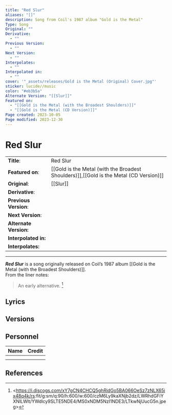 ```yaml
---
title: "Red Slur"
aliases: "[]"
description: Song from Coil's 1987 album "Gold is the Metal"
Type: Song
Original: ""
Derivative:
  - ""
Previous Version:
  - ""
Next Version:
  - ""
Interpolates:
  - ""
Interpolated in:
  - ""
cover: '"_assets/releases/Gold is the Metal (Original) Cover.jpg"'
sticker: lucide//music
color: "#eb3b5a"
Alternate Version: "[[Slur]]"
Featured on:
  - "[[Gold is the Metal (with the Broadest Shoulders)]]"
  - "[[Gold is the Metal (CD Version)]]"
Page created: 2023-10-05
Page modified: 2023-12-30
---
```


# Red Slur

|  |  |
| --- | --- |
| __Title__: | Red Slur |
| __Featured on__: | [[Gold is the Metal (with the Broadest Shoulders)]],[[Gold is the Metal (CD Version)]] |
| __Original__: | [[Slur]] |
| __Derivative__: |  |
| __Previous Version__: |  |
| __Next Version__: |  |
| __Alternate Version:__ |  |
| __Interpolated in:__ |  |
| __Interpolates:__ |  |

---

*__Red Slur__* is a song originally released on Coil’s 1987 album [[Gold is the Metal (with the Broadest Shoulders)]].  
From the liner notes:

> An early alternative. [^1]

## Lyrics

## Versions

## Personnel

|Name|Credit|
|---|---|
|||
|||

## References

[^1]: <<https://i.discogs.com/xY7gCN4CHCQ5ghRidGo5BA066OeSz7zNLX65ix48q4k/rs>:fit/g:sm/q:90/h:600/w:600/czM6Ly9kaXNjb2dz/LWRhdGFiYXNlLWlt/YWdlcy9SLTE5NDE4/MS0xNDM5NzI1NDE3/LTkwNjUucG5n.jpeg>
